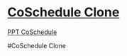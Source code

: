 # [CoSchedule Clone](https://akashkmt.github.io/coSchedule-Clone/)
[PPT CoSchedule](https://docs.google.com/presentation/d/1G8L2W37NY-4VmJ0zL_PtmlDSlOAJfSkr/edit?usp=sharing&ouid=108491397321189341775&rtpof=true&sd=true)

#CoSchedule Clone

